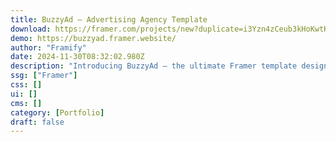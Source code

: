 ```yaml
---
title: BuzzyAd — Advertising Agency Template
download: https://framer.com/projects/new?duplicate=i3Yzn4zCeub3kHoKwtKL&duplicateType=siteTemplate
demo: https://buzzyad.framer.website/
author: "Framify"
date: 2024-11-30T08:32:02.980Z
description: "Introducing BuzzyAd – the ultimate Framer template designed to revolutionize your advertising design process. BuzzyAd empowers designers and marketers alike to effortlessly create stunning, eye-catching ad campaigns that drive results."
ssg: ["Framer"]
css: []
ui: []
cms: []
category: [Portfolio]
draft: false
---
```

